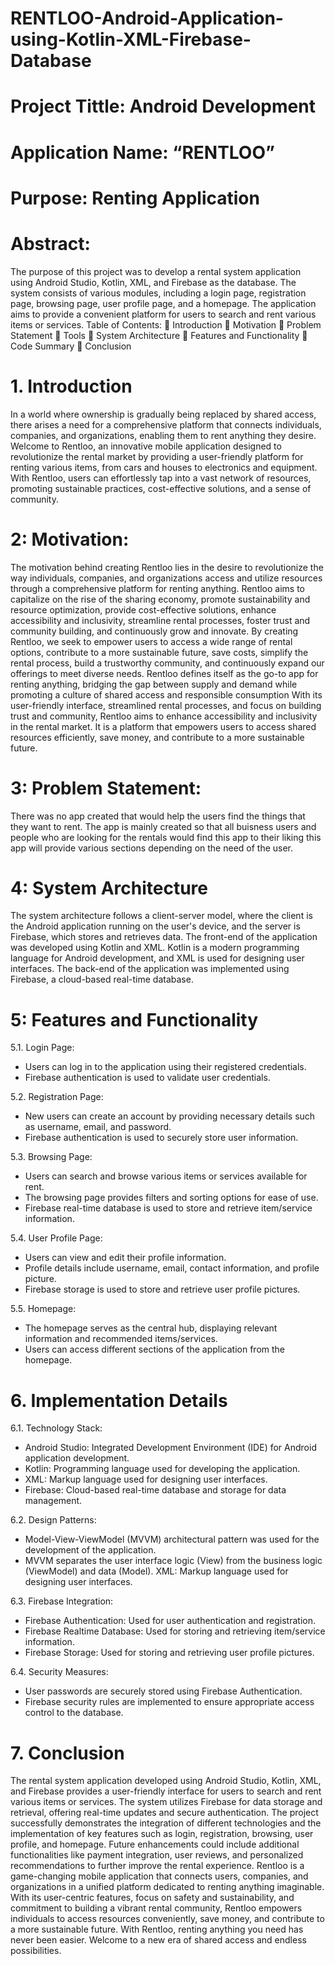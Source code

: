 # RENTLOO-Android-Application-using-Kotlin-XML-Firebase-Database
# Project Tittle: Android Development
# Application Name: “RENTLOO” 
# Purpose: Renting Application
 
# Abstract:
The purpose of this project was to develop a rental system application using Android Studio, Kotlin, XML, and Firebase as the database. The system consists of various modules, including a login page, registration page, browsing page, user profile page, and a homepage. The application aims to provide a convenient platform for users to search and rent various items or services.
Table of Contents:
	Introduction
	Motivation
	Problem Statement
	Tools
	System Architecture
	Features and Functionality
	Code Summary
	Conclusion

# 1. Introduction
In a world where ownership is gradually being replaced by shared access, there arises a need for a comprehensive platform that connects individuals, companies, and organizations, enabling them to rent anything they desire. Welcome to Rentloo, an innovative mobile application designed to revolutionize the rental market by providing a user-friendly platform for renting various items, from cars and houses to electronics and equipment. With Rentloo, users can effortlessly tap into a vast network of resources, promoting sustainable practices, cost-effective solutions, and a sense of community.

# 2: Motivation:

The motivation behind creating Rentloo lies in the desire to revolutionize the way individuals, companies, and organizations access and utilize resources through a comprehensive platform for renting anything. Rentloo aims to capitalize on the rise of the sharing economy, promote sustainability and resource optimization, provide cost-effective solutions, enhance accessibility and inclusivity, streamline rental processes, foster trust and community building, and continuously grow and innovate. By creating Rentloo, we seek to empower users to access a wide range of rental options, contribute to a more sustainable future, save costs, simplify the rental process, build a trustworthy community, and continuously expand our offerings to meet diverse needs. Rentloo defines itself as the go-to app for renting anything, bridging the gap between supply and demand while promoting a culture of shared access and responsible consumption With its user-friendly interface, streamlined rental processes, and focus on building trust and community, Rentloo aims to enhance accessibility and inclusivity in the rental market. It is a platform that empowers users to access shared resources efficiently, save money, and contribute to a more sustainable future.

# 3: Problem Statement:
There was no app created that would help the users find the things that they want to rent. The app is mainly created so that all buisness users and people who are looking for the rentals would find this app to their liking this app will provide various sections depending on the need of the user.

# 4: System Architecture
The system architecture follows a client-server model, where the client is the Android application running on the user's device, and the server is Firebase, which stores and retrieves data.
The front-end of the application was developed using Kotlin and XML. Kotlin is a modern programming language for Android development, and XML is used for designing user interfaces. The back-end of the application was implemented using Firebase, a cloud-based real-time database.
 
# 5: Features and Functionality
5.1. Login Page:
   - Users can log in to the application using their registered credentials.
   - Firebase authentication is used to validate user credentials.

5.2. Registration Page:
   - New users can create an account by providing necessary details such as username, email, and password.
   - Firebase authentication is used to securely store user information.

5.3. Browsing Page:
   - Users can search and browse various items or services available for rent.
   - The browsing page provides filters and sorting options for ease of use.
   - Firebase real-time database is used to store and retrieve item/service information.
 
5.4. User Profile Page:
   - Users can view and edit their profile information.
   - Profile details include username, email, contact information, and profile picture.
   - Firebase storage is used to store and retrieve user profile pictures.
 
5.5. Homepage:
   - The homepage serves as the central hub, displaying relevant information and recommended items/services.
   - Users can access different sections of the application from the homepage.

# 6. Implementation Details
 
6.1. Technology Stack:
   - Android Studio: Integrated Development Environment (IDE) for Android application development.
   - Kotlin: Programming language used for developing the application.
   - XML: Markup language used for designing user interfaces.
   - Firebase: Cloud-based real-time database and storage for data management.
 
6.2. Design Patterns:
   - Model-View-ViewModel (MVVM) architectural pattern was used for the development of the application.
   - MVVM separates the user interface logic (View) from the business logic (ViewModel) and data (Model).
XML: Markup language used for designing user interfaces.

6.3. Firebase Integration:
   - Firebase Authentication: Used for user authentication and registration.
   - Firebase Realtime Database: Used for storing and retrieving item/service information.
   - Firebase Storage: Used for storing and retrieving user profile pictures.
 
6.4. Security Measures:
   - User passwords are securely stored using Firebase Authentication.
   - Firebase security rules are implemented to ensure appropriate access control to the database.

 
# 7. Conclusion
The rental system application developed using Android Studio, Kotlin, XML, and Firebase provides a user-friendly interface for users to search and rent various items or services. The system utilizes Firebase for data storage and retrieval, offering real-time updates and secure authentication. The project successfully demonstrates the integration of different technologies and the implementation of key features such as login, registration, browsing, user profile, and homepage. Future enhancements could include additional functionalities like payment integration, user reviews, and personalized recommendations to further improve the rental experience. Rentloo is a game-changing mobile application that connects users, companies, and organizations in a unified platform dedicated to renting anything imaginable. With its user-centric features, focus on safety and sustainability, and commitment to building a vibrant rental community, Rentloo empowers individuals to access resources conveniently, save money, and contribute to a more sustainable future. With Rentloo, renting anything you need has never been easier. Welcome to a new era of shared access and endless possibilities.







